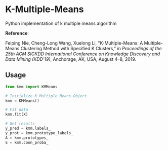 # K-Multiple-Means

Python implementation of k multiple means algorithm

**Reference**:

Feiping Nie, Cheng-Long Wang, Xuelong Li, "K-Multiple-Means: A Multiple-Means Clustering Method with Specified K Clusters," in *Proceedings of the 25th ACM SIGKDD International Conference on Knowledge Discovery and Data Mining (KDD'19)*, Anchorage, AK, USA, August 4–8, 2019.

## Usage

```Python
from kmm import KMMeans

# Initialize K Multiple Means Object
kmm = KMMeans()

# Fit data
kmm.fit(X)

# Get results
y_pred = kmm.labels_
y_prot = kmm.prototype_labels_
A = kmm.prototypes_
S = kmm.conn_proba_
